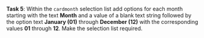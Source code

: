 **Task 5**: Within the `cardmonth` selection list add options for each month starting with the text **Month** and a value of a blank text string followed by the option text **January (01)** through **December (12)** with the corresponding values **01** through **12**. Make the selection list required.
